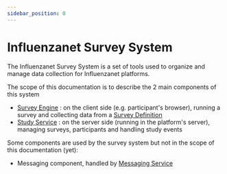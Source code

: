 ```yaml
---
sidebar_position: 0
---
```

# Influenzanet Survey System

The Influenzanet Survey System is a set of tools used to organize and manage data collection for Influenzanet platforms.

The scope of this documentation is to describe the 2 main components of this system

- [Survey Engine](survey-engine/intro) : on the client side (e.g. participant's browser), running a survey and collecting data from a [Survey Definition](general/concepts#survey-definition)
- [Study Service](study-service/intro) : on the server side (running in the platform's server), managing surveys, participants and handling study events

Some components are used by the survey system but not in the scope of this documentation (yet):
- Messaging component, handled by [Messaging Service](https://github.com/influenzanet/messaging-service)
